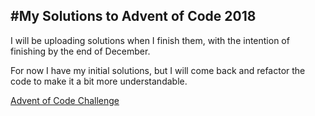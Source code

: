 #My Solutions to Advent of Code 2018
-----
I will be uploading solutions when I finish them, with the intention of finishing by the end of December.

For now I have my initial solutions, but I will come back and refactor the code to make it a bit more understandable.

[Advent of Code Challenge](https://adventofcode.com/)

